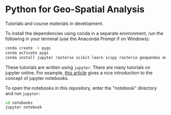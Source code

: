 # Python for Geo-Spatial Analysis

Tutorials and course materials in development.

To install the dependencies using conda in a separate environment, run the following in your terminal (use the Anaconda Prompt if on Windows):

```bash
conda create -n pygs
conda activate pygs
conda install jupyter rasterio scikit-learn scipy rasterio geopandas matplotlib
```

These tutorials are written using `jupyter`. There are many tutorials on jupyter online. For example, [this article](https://www.dataquest.io/blog/jupyter-notebook-tutorial/) gives a nice introduction to the concept of jupyter notebooks.

To open the notebooks in this repository, enter the "notebook" directory and run `jupyter`:
```bash
cd notebooks
jupyter notebook
```
